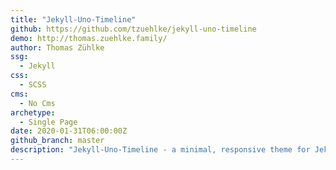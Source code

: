 ```yaml
---
title: "Jekyll-Uno-Timeline"
github: https://github.com/tzuehlke/jekyll-uno-timeline
demo: http://thomas.zuehlke.family/
author: Thomas Zühlke
ssg:
  - Jekyll
css:
  - SCSS
cms:
  - No Cms
archetype:
  - Single Page
date: 2020-01-31T06:00:00Z
github_branch: master
description: "Jekyll-Uno-Timeline - a minimal, responsive theme for Jekyll based on Uno for Ghost with a list of projects as Timeline and without blog."
---
```

